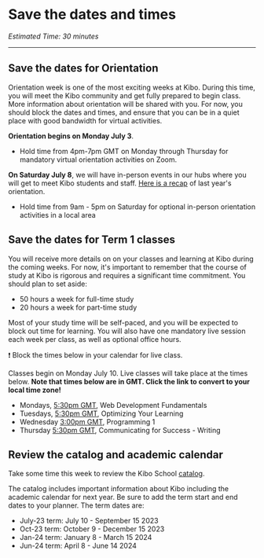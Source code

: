 # Save the dates and times
_Estimated Time: 30 minutes_

----

## Save the dates for Orientation
Orientation week is one of the most exciting weeks at Kibo. During this time, you will meet the Kibo community and get fully prepared to begin class. More information about orientation will be shared with you. For now, you should block the dates and times, and ensure that you can be in a quiet place with good bandwidth for virtual activities.

**Orientation begins on Monday July 3**. 
- Hold time from 4pm-7pm GMT on Monday through Thursday for mandatory virtual orientation activities on Zoom. 

**On Saturday July 8**, we will have in-person events in our hubs where you will get to meet Kibo students and staff. <a href="https://www.linkedin.com/posts/kiboschool_kibocsd-kibocsdorientation-kiboschool-activity-6985185304735322112-boNq?utm_source=share&utm_medium=member_desktop" target="_blank">Here is a recap</a> of last year's orientation.
- Hold time from 9am - 5pm on Saturday for optional in-person orientation activities in a local area


## Save the dates for Term 1 classes
You will receive more details on on your classes and learning at Kibo during the coming weeks. For now, it's important to remember that the course of study at Kibo is rigorous and requires a significant time commitment. You should plan to set aside:
- 50 hours a week for full-time study
- 20 hours a week for part-time study 

Most of your study time will be self-paced, and you will be expected to block out time for learning. You will also have one mandatory live session each week per class, as well as optional office hours. 

<aside>
  ❗ Block the times below in your calendar for live class. 
  </aside>

Classes begin on Monday July 10. Live classes will take place at the times below. **Note that times below are in GMT. Click the link to convert to your local time zone!**

- Mondays, <a href="https://www.timeanddate.com/worldclock/converter.html?iso=20230710T173000&p1=tz_gmt&p2=4&p3=125&p4=170" target="_blank"> 5:30pm GMT</a>, Web Development Fundamentals
- Tuesdays, <a href="https://www.timeanddate.com/worldclock/converter.html?iso=20230711T173000&p1=tz_gmt&p2=4&p3=125&p4=170" target="_blank">5:30pm GMT</a>, Optimizing Your Learning
- Wednesday <a href="https://www.timeanddate.com/worldclock/converter.html?iso=20230712T150000&p1=tz_gmt&p2=4&p3=125&p4=170" target="_blank"> 3:00pm GMT</a>, Programming 1
- Thursday <a href="https://www.timeanddate.com/worldclock/converter.html?iso=20230713T173000&p1=tz_gmt&p2=4&p3=125&p4=170" target="_blank">5:30pm GMT</a>, Communicating for Success - Writing

## Review the catalog and academic calendar
Take some time this week to review the Kibo School <a href="https://bit.ly/ks-catalog-july2023" target="_blank">catalog</a>.  

The catalog includes important information about Kibo including the academic calendar for next year. Be sure to add the term start and end dates to your planner. The term dates are:
- July-23 term: July 10 - September 15 2023
- Oct-23 term: October 9 - December 15 2023
- Jan-24 term: January 8 - March 15 2024
- Jun-24 term: April 8 - June 14 2024




